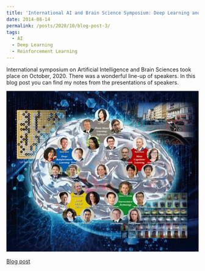 ```yaml
---
title: 'International AI and Brain Science Symposium: Deep Learning and Reinforcement Learning'
date: 2014-08-14
permalink: /posts/2020/10/blog-post-3/
tags:
  - AI
  - Deep Learning
  - Reinforcement Learning
---
```


International symposium on Artificial Intelligence and Brain Sciences took place on October, 2020. There was a wonderful line-up of speakers. In this blog post you can find my notes from the presentations of speakers.

![International AI and Brain Science Symposium: Deep Learning and Reinforcement Learning](https://github.com/alisher-ai/alisher-ai.github.io/blob/master/files/2020-10-22-blog-post-3.jpg)


[Blog post](https://becominghuman.ai/international-ai-and-brain-science-symposium-deep-learning-and-reinforcement-learning-6fcfdccf56ac)
